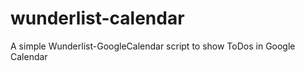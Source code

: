 wunderlist-calendar
===================

A simple Wunderlist-GoogleCalendar script to show ToDos in Google Calendar